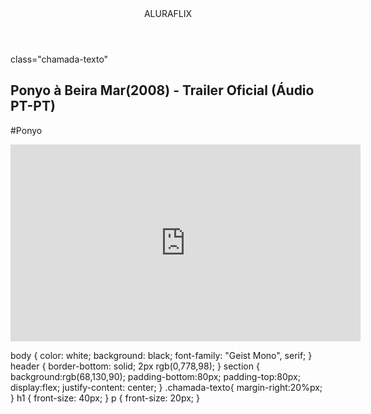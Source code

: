 <html lang="pt-br">
<head>
  <link rel="stylesheet"  href="styles.css"
<link rel="preconnect" href="https://fonts.googleapis.com">
<link rel="preconnect" href="https://fonts.gstatic.com" crossorigin>
<link href="https://fonts.googleapis.com/css2?family=Geist+Mono:wght@100..900&display=swap" rel="stylesheet">

</head>
<body>

<header>ALURAFLIX</header>
<section>
<div> class="chamada-texto"
<h1>Ponyo à Beira Mar(2008) - Trailer Oficial (Áudio PT-PT)</h1>
<p>#Ponyo</p>
</div>

<div>
<iframe width="560" height="315" src="https://www.youtube.com/embed/nR9KQDGvif0?si=Pdix8yqPDPztO0xY" title="YouTube video player" frameborder="0" allow="accelerometer; autoplay; clipboard-write; encrypted-media; gyroscope; picture-in-picture; web-share" referrerpolicy="strict-origin-when-cross-origin" allowfullscreen></iframe> 
</div>
</section>
</body>


</html>

body {
    color:  white;
    background: black;
    font-family: "Geist Mono", serif;
}
header { 
    border-bottom: solid; 2px rgb(0,778,98);
}
section { 
   background:rgb(68,130,90);
   padding-bottom:80px;
   padding-top:80px;
   display:flex;
   justify-content: center;
}
.chamada-texto{
   margin-right:20%px;
}
h1 {
  front-size: 40px;
}
p {
  front-size: 20px;
}
